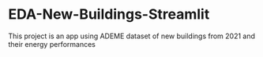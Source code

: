 # EDA-New-Buildings-Streamlit
This project is an app using ADEME dataset of new buildings from 2021 and their energy performances
